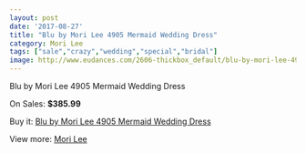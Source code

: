 ```yaml
---
layout: post
date: '2017-08-27'
title: "Blu by Mori Lee 4905 Mermaid Wedding Dress"
category: Mori Lee
tags: ["sale","crazy","wedding","special","bridal"]
image: http://www.eudances.com/2606-thickbox_default/blu-by-mori-lee-4905-mermaid-wedding-dress.jpg
---
```

Blu by Mori Lee 4905 Mermaid Wedding Dress

On Sales: **$385.99**
<a href="https://www.eudances.com/en/mori-lee/870-blu-by-mori-lee-4905-mermaid-wedding-dress.html"><amp-img layout="responsive" width="600" height="600" src="//www.eudances.com/2606-thickbox_default/blu-by-mori-lee-4905-mermaid-wedding-dress.jpg" alt="Blu by Mori Lee 4905 Mermaid Wedding Dress 0" /></a>
<a href="https://www.eudances.com/en/mori-lee/870-blu-by-mori-lee-4905-mermaid-wedding-dress.html"><amp-img layout="responsive" width="600" height="600" src="//www.eudances.com/2607-thickbox_default/blu-by-mori-lee-4905-mermaid-wedding-dress.jpg" alt="Blu by Mori Lee 4905 Mermaid Wedding Dress 1" /></a>

Buy it: [Blu by Mori Lee 4905 Mermaid Wedding Dress](https://www.eudances.com/en/mori-lee/870-blu-by-mori-lee-4905-mermaid-wedding-dress.html "Blu by Mori Lee 4905 Mermaid Wedding Dress")

View more: [Mori Lee](https://www.eudances.com/en/9-mori-lee "Mori Lee")